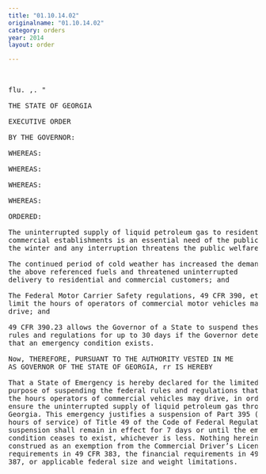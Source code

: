 ```yaml
---
title: "01.10.14.02"
originalname: "01.10.14.02"
category: orders
year: 2014
layout: order

---
```

<pre>
 

flu. ,. "

THE STATE OF GEORGIA

EXECUTIVE ORDER

BY THE GOVERNOR:

WHEREAS:

WHEREAS:

WHEREAS:

WHEREAS:

ORDERED:

The uninterrupted supply of liquid petroleum gas to residential and
commercial establishments is an essential need of the public during
the winter and any interruption threatens the public welfare; and

The continued period of cold weather has increased the demand for
the above referenced fuels and threatened uninterrupted
delivery to residential and commercial customers; and

The Federal Motor Carrier Safety regulations, 49 CFR 390, et seq.,
limit the hours of operators of commercial motor vehicles may
drive; and

49 CFR 390.23 allows the Governor of a State to suspend these
rules and regulations for up to 30 days if the Governor determines
that an emergency condition exists.

Now, THEREFORE, PURSUANT TO THE AUTHORITY VESTED IN ME
AS GOVERNOR OF THE STATE OF GEORGIA, rr IS HEREBY

That a State of Emergency is hereby declared for the limited
purpose of suspending the federal rules and regulations that limit
the hours operators of commercial vehicles may drive, in order to
ensure the uninterrupted supply of liquid petroleum gas throughout
Georgia. This emergency justifies a suspension of Part 395 (drivers’
hours of service) of Title 49 of the Code of Federal Regulations. The
suspension shall remain in effect for 7 days or until the emergency
condition ceases to exist, whichever is less. Nothing herein shall be
construed as an exemption from the Commercial Driver’s License
requirements in 49 CFR 383, the financial requirements in 49 CFR
387, or applicable federal size and weight limitations.

</pre>
